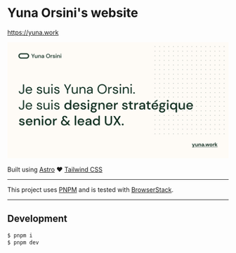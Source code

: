 # Yuna Orsini's website

https://yuna.work

![Yuna Orsini's website](./public/images/sn-share.jpg)

Built using [Astro](https://astro.build/) ♥️ [Tailwind CSS](https://tailwindcss.com/)

---

This project uses [PNPM](https://pnpm.io/) and is tested with [BrowserStack](https://www.browserstack.com/).

--- 

## Development

```
$ pnpm i
$ pnpm dev
```
